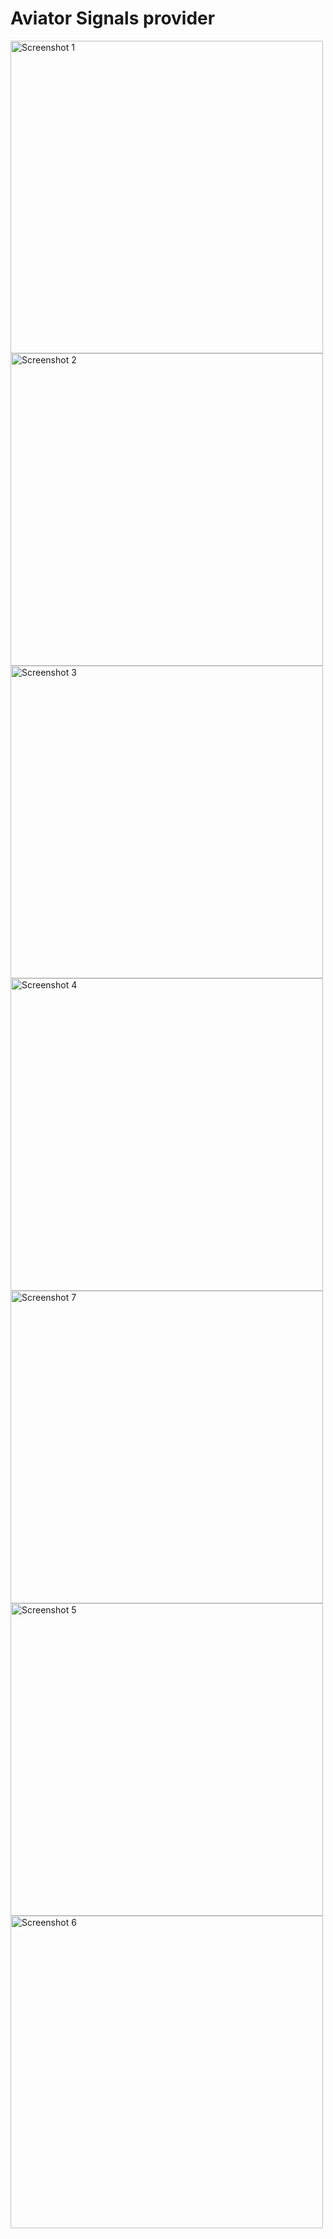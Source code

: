 <h1>Aviator Signals provider</h1>
<img src="https://github.com/Kopanomothlaka/Aviator-Signals-App/assets/117944998/e3be9a0f-9190-40f6-b178-379f93318e31" alt="Screenshot 1" height="500px">
<img src="https://github.com/Kopanomothlaka/Aviator-Signals-App/assets/117944998/bb08bfc0-9106-4d52-b768-87aaff07e369" alt="Screenshot 2" height="500px">
<img src="https://github.com/Kopanomothlaka/Aviator-Signals-App/assets/117944998/936b2ab2-e679-4bd0-9506-6fcfaea9c59e" alt="Screenshot 3" height="500px">
<img src="https://github.com/Kopanomothlaka/Aviator-Signals-App/assets/117944998/82a99c8c-29c1-48dd-bf7c-cdd202521d8f" alt="Screenshot 4" height="500px">
<img src="https://github.com/Kopanomothlaka/Aviator-Signals-App/assets/117944998/eea0981d-cece-4162-a9f4-a26214cda6a1" alt="Screenshot 7" height="500px">
<img src="https://github.com/Kopanomothlaka/Aviator-Signals-App/assets/117944998/cebc3927-2dad-449a-a5d3-0d9b3a6aa30a" alt="Screenshot 5" height="500px">
<img src="https://github.com/Kopanomothlaka/Aviator-Signals-App/assets/117944998/e2bdfc88-3f60-42d4-a65c-0f5a6cff947b" alt="Screenshot 6" height="500px">


